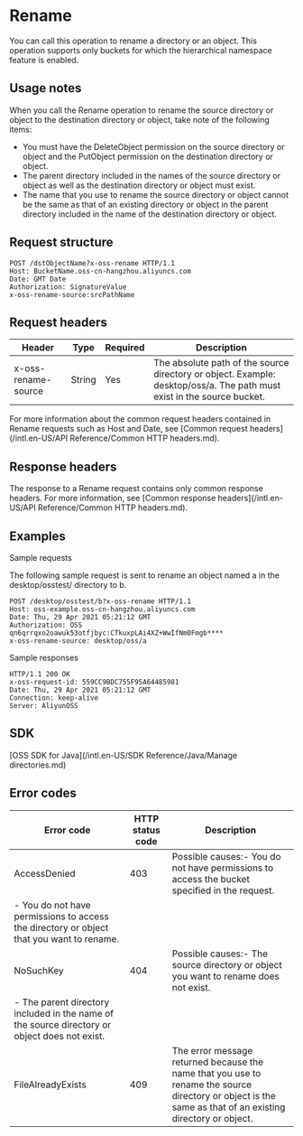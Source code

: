 # Rename

You can call this operation to rename a directory or an object. This operation supports only buckets for which the hierarchical namespace feature is enabled.

## Usage notes

When you call the Rename operation to rename the source directory or object to the destination directory or object, take note of the following items:

-   You must have the DeleteObject permission on the source directory or object and the PutObject permission on the destination directory or object.
-   The parent directory included in the names of the source directory or object as well as the destination directory or object must exist.
-   The name that you use to rename the source directory or object cannot be the same as that of an existing directory or object in the parent directory included in the name of the destination directory or object.

## Request structure

```
POST /dstObjectName?x-oss-rename HTTP/1.1
Host: BucketName.oss-cn-hangzhou.aliyuncs.com
Date: GMT Date
Authorization: SignatureValue
x-oss-rename-source:srcPathName
```

## Request headers

|Header|Type|Required|Description|
|------|----|--------|-----------|
|x-oss-rename-source|String|Yes|The absolute path of the source directory or object. Example: desktop/oss/a. The path must exist in the source bucket.|

For more information about the common request headers contained in Rename requests such as Host and Date, see [Common request headers](/intl.en-US/API Reference/Common HTTP headers.md).

## Response headers

The response to a Rename request contains only common response headers. For more information, see [Common response headers](/intl.en-US/API Reference/Common HTTP headers.md).

## Examples

Sample requests

The following sample request is sent to rename an object named a in the desktop/osstest/ directory to b.

```
POST /desktop/osstest/b?x-oss-rename HTTP/1.1
Host: oss-example.oss-cn-hangzhou.aliyuncs.com
Date: Thu, 29 Apr 2021 05:21:12 GMT
Authorization: OSS qn6qrrqxo2oawuk53otfjbyc:CTkuxpLAi4XZ+WwIfNm0Fmgb****
x-oss-rename-source: desktop/oss/a
```

Sample responses

```
HTTP/1.1 200 OK
x-oss-request-id: 559CC9BDC755F95A64485981
Date: Thu, 29 Apr 2021 05:21:12 GMT
Connection: keep-alive
Server: AliyunOSS
```

## SDK

[OSS SDK for Java](/intl.en-US/SDK Reference/Java/Manage directories.md)

## Error codes

|Error code|HTTP status code|Description|
|----------|----------------|-----------|
|AccessDenied|403|Possible causes:-   You do not have permissions to access the bucket specified in the request.
-   You do not have permissions to access the directory or object that you want to rename. |
|NoSuchKey|404|Possible causes:-   The source directory or object you want to rename does not exist.
-   The parent directory included in the name of the source directory or object does not exist. |
|FileAlreadyExists|409|The error message returned because the name that you use to rename the source directory or object is the same as that of an existing directory or object.|

